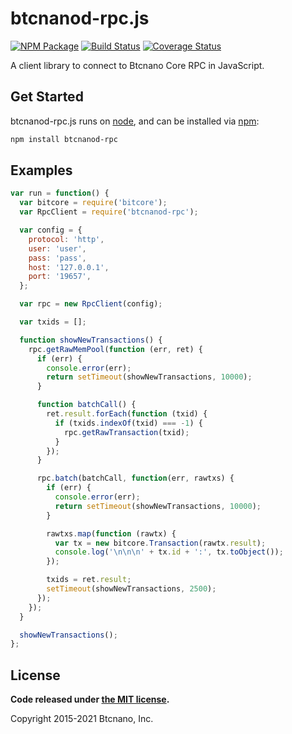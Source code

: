 btcnanod-rpc.js
===============

[![NPM Package](https://img.shields.io/npm/v/btcnanod-rpc.svg?style=flat-square)](https://www.npmjs.org/package/btcnanod-rpc)
[![Build Status](https://img.shields.io/travis/bitcoinnano/btcnanod-rpc.svg?branch=master&style=flat-square)](https://travis-ci.org/bitcoinnano/btcnanod-rpc)
[![Coverage Status](https://img.shields.io/coveralls/bitcoinnano/btcnanod-rpc.svg?style=flat-square)](https://coveralls.io/r/bitcoinnano/btcnanod-rpc?branch=master)

A client library to connect to Btcnano Core RPC in JavaScript.

## Get Started

btcnanod-rpc.js runs on [node](http://nodejs.org/), and can be installed via [npm](https://npmjs.org/):

```bash
npm install btcnanod-rpc
```

## Examples

```javascript
var run = function() {
  var bitcore = require('bitcore');
  var RpcClient = require('btcnanod-rpc');

  var config = {
    protocol: 'http',
    user: 'user',
    pass: 'pass',
    host: '127.0.0.1',
    port: '19657',
  };

  var rpc = new RpcClient(config);

  var txids = [];

  function showNewTransactions() {
    rpc.getRawMemPool(function (err, ret) {
      if (err) {
        console.error(err);
        return setTimeout(showNewTransactions, 10000);
      }

      function batchCall() {
        ret.result.forEach(function (txid) {
          if (txids.indexOf(txid) === -1) {
            rpc.getRawTransaction(txid);
          }
        });
      }

      rpc.batch(batchCall, function(err, rawtxs) {
        if (err) {
          console.error(err);
          return setTimeout(showNewTransactions, 10000);
        }

        rawtxs.map(function (rawtx) {
          var tx = new bitcore.Transaction(rawtx.result);
          console.log('\n\n\n' + tx.id + ':', tx.toObject());
        });

        txids = ret.result;
        setTimeout(showNewTransactions, 2500);
      });
    });
  }

  showNewTransactions();
};
```

## License

**Code released under [the MIT license](https://github.com/bitpay/bitcore/blob/master/LICENSE).**

Copyright 2015-2021 Btcnano, Inc.
